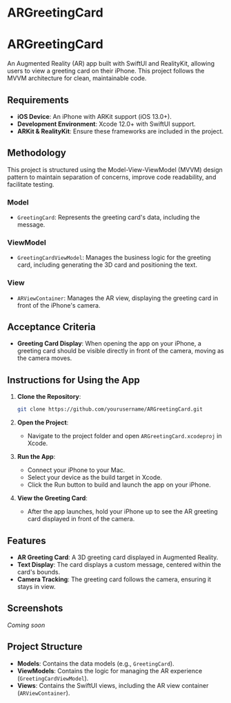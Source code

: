 # ARGreetingCard

# ARGreetingCard

An Augmented Reality (AR) app built with SwiftUI and RealityKit, allowing users to view a greeting card on their iPhone. This project follows the MVVM architecture for clean, maintainable code.

## Requirements

- **iOS Device**: An iPhone with ARKit support (iOS 13.0+).
- **Development Environment**: Xcode 12.0+ with SwiftUI support.
- **ARKit & RealityKit**: Ensure these frameworks are included in the project.

## Methodology

This project is structured using the Model-View-ViewModel (MVVM) design pattern to maintain separation of concerns, improve code readability, and facilitate testing.

### **Model**
- `GreetingCard`: Represents the greeting card's data, including the message.

### **ViewModel**
- `GreetingCardViewModel`: Manages the business logic for the greeting card, including generating the 3D card and positioning the text.

### **View**
- `ARViewContainer`: Manages the AR view, displaying the greeting card in front of the iPhone's camera.

## Acceptance Criteria

- **Greeting Card Display**: When opening the app on your iPhone, a greeting card should be visible directly in front of the camera, moving as the camera moves.

## Instructions for Using the App

1. **Clone the Repository**: 
    ```bash
    git clone https://github.com/yourusername/ARGreetingCard.git
    ```
2. **Open the Project**:
    - Navigate to the project folder and open `ARGreetingCard.xcodeproj` in Xcode.
  
3. **Run the App**:
    - Connect your iPhone to your Mac.
    - Select your device as the build target in Xcode.
    - Click the Run button to build and launch the app on your iPhone.

4. **View the Greeting Card**:
    - After the app launches, hold your iPhone up to see the AR greeting card displayed in front of the camera.

## Features

- **AR Greeting Card**: A 3D greeting card displayed in Augmented Reality.
- **Text Display**: The card displays a custom message, centered within the card's bounds.
- **Camera Tracking**: The greeting card follows the camera, ensuring it stays in view.

## Screenshots

_Coming soon_

## Project Structure

- **Models**: Contains the data models (e.g., `GreetingCard`).
- **ViewModels**: Contains the logic for managing the AR experience (`GreetingCardViewModel`).
- **Views**: Contains the SwiftUI views, including the AR view container (`ARViewContainer`).



 
